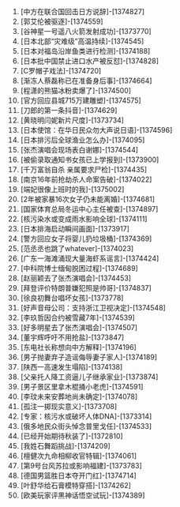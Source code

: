 
1. [中方在联合国回击日方说辞]-[1374827]
1. [郭艾伦被驱逐]-[1374559]
1. [谷神星一号遥八火箭发射成功]-[1373770]
1. [日本北部“灾难级”高温持续]-[1374545]
1. [日本对福岛沿岸鱼类进行检测]-[1374188]
1. [日本批中国禁止进口水产被反怼]-[1374828]
1. [C罗帽子戏法]-[1374720]
1. [渐冻人蔡磊称已在准备身后事]-[1374664]
1. [程潇的熊猫冰粉卖爆了]-[1374500]
1. [官方回应县城715万建雕塑]-[1374575]
1. [刀郎的第一条抖音]-[1374629]
1. [黄晓明闫妮新片尺度]-[1373734]
1. [日本使馆：在华日民众勿大声说日语]-[1374596]
1. [日本排污后全球渔业怎么办]-[1374095]
1. [张杰演唱会现场表白谢娜]-[1374544]
1. [被偷录取通知书女孩已上学报到]-[1373900]
1. [千万富翁自杀 亲属要求尸检]-[1374435]
1. [南京16年前抢劫杀人命案告破]-[1374022]
1. [端妃很像上班时的我]-[1375002]
1. [2年被家暴16次女子仍未能离婚]-[1374681]
1. [国家体育总局冬运中心主任被查]-[1374897]
1. [核污染水或变成雨水影响全球]-[1374111]
1. [日本排海启动瞬间画面]-[1373917]
1. [警方回应女子将婴儿扔垃圾桶]-[1374369]
1. [范丞丞也跳了whatever]-[1374023]
1. [广东一海滩涌现大量海虾系谣言]-[1374424]
1. [中科院博士缅甸脱困过程]-[1374689]
1. [赵丽颖去了张杰演唱会]-[1374453]
1. [拜登评价特朗普嫌犯照是帅哥]-[1374837]
1. [徐良初舞台唱坏女孩]-[1373778]
1. [好声音母公司：支持浙江卫视决定]-[1374548]
1. [李玖哲因合约被雪藏7年]-[1374539]
1. [好多明星去了张杰演唱会]-[1374507]
1. [董宇辉呼吁不用抢盐]-[1373847]
1. [东电社长称想向中方解释]-[1374196]
1. [男子抛妻弃子造谣侮辱妻子家人]-[1374189]
1. [陕西一高速发生塌陷]-[1374138]
1. [父亲托人降工资逼儿子继承家业]-[1373874]
1. [男子景区里拿木棍捅小老虎]-[1374591]
1. [李玟未来安葬地尚未确定]-[1374078]
1. [孤注一掷现实意义]-[1373708]
1. [专家：核污水或破坏人体DNA]-[1373314]
1. [俄多地民众街头悼念普里戈任]-[1374533]
1. [已经开始期待秋装了]-[1372810]
1. [我姓石舞蹈挑战]-[1374209]
1. [檀健次九命相柳收官特辑]-[1374061]
1. [第9号台风苏拉或影响福建]-[1373783]
1. [德国男篮胜日本夺开门红]-[1374714]
1. [叶舒华给石膏模特穿搭]-[1374262]
1. [欧美玩家评黑神话悟空试玩]-[1374389]